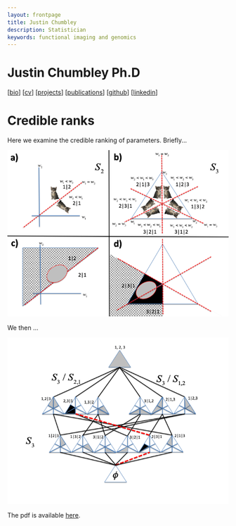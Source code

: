 ```yaml
---
layout: frontpage
title: Justin Chumbley
description: Statistician
keywords: functional imaging and genomics
---
```


# Justin Chumbley Ph.D

[[bio](/index.md)]
[[cv](http://chumbleycode.github.io/chumbleycode.github.io/docs/cv.pdf)]
[[projects](projects.md)]
[[publications](https://scholar.google.com/citations?hl=en&user=YbbXlwIAAAAJ)]
[[github](https://github.com/chumbleycode/)] 
[[linkedin](https://www.linkedin.com/in/chumbleycode)] 

# Credible ranks

Here we examine the credible ranking of parameters.
Briefly...

![](/images/finest_order1.png)

We then ...

![](/images/finest_order2.png)

The pdf is available [here](http://chumbleycode.github.io/chumbleycode.github.io/docs/papers_reports/fcr_apa.pdf).
